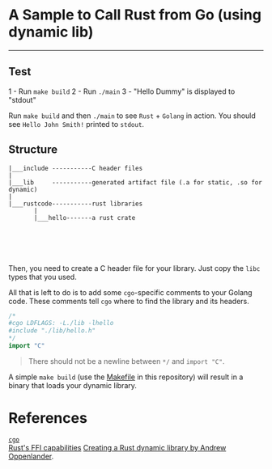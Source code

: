 # A Sample to Call Rust from Go (using dynamic lib)
---

## Test

1 - Run `make build`
2 - Run `./main`
3 - "Hello Dummy" is displayed to "stdout"

Run `make build` and then `./main` to see `Rust` + `Golang` in action. You
should see `Hello John Smith!` printed to `stdout`.

## Structure

```
|___include -----------C header files
|
|___lib     -----------generated artifact file (.a for static, .so for dynamic)
|
|___rustcode-----------rust libraries
       |
       |___hello-------a rust crate






```



Then, you need to create a C header file for your library. Just copy the `libc`
types that you used.

All that is left to do is to add some `cgo`-specific comments to your Golang
code. These comments tell `cgo` where to find the library and its headers.

```go
/*
#cgo LDFLAGS: -L./lib -lhello
#include "./lib/hello.h"
*/
import "C"
```

> There should not be a newline between `*/` and `import "C"`.

A simple `make build` (use the [Makefile](Makefile) in this repository) will
result in a binary that loads your dynamic library.

# References
[`cgo`](https://blog.golang.org/c-go-cgo)  
[Rust's FFI capabilities](https://doc.rust-lang.org/book/ffi.html)
[Creating a Rust dynamic library by Andrew Oppenlander](http://oppenlander.me/articles/rust-ffi).